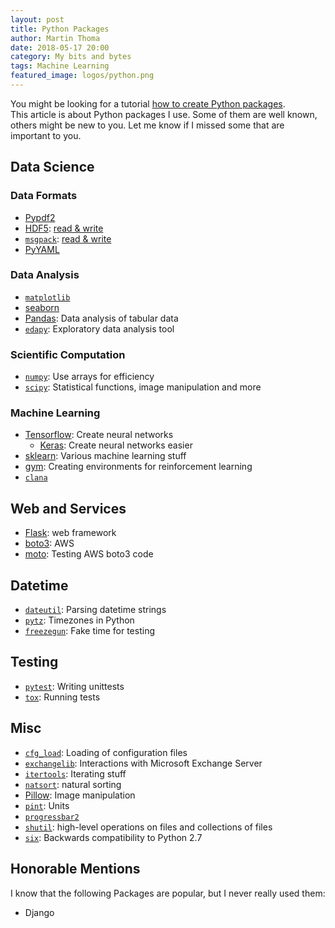 ```yaml
---
layout: post
title: Python Packages
author: Martin Thoma
date: 2018-05-17 20:00
category: My bits and bytes
tags: Machine Learning
featured_image: logos/python.png
---
```

<div class="info">You might be looking for a tutorial <a href="https://martin-thoma.com/python-projects/">how to create Python packages</a>.</div>
This article is about Python packages I use. Some of them are well known,
others might be new to you. Let me know if I missed some that are important to
you.


## Data Science

### Data Formats

* [Pypdf2](https://pythonhosted.org/PyPDF2/)
* [HDF5](https://support.hdfgroup.org/HDF5/): [read & write](https://stackoverflow.com/a/41586571/562769)
* [`msgpack`](https://msgpack.org): [read & write](https://stackoverflow.com/questions/43442194/how-do-i-read-and-write-with-msgpack)
* [PyYAML](http://pyyaml.org/wiki/PyYAML)


### Data Analysis

* [`matplotlib`](https://matplotlib.org)
* [seaborn](https://seaborn.pydata.org)
* [Pandas](https://pandas.pydata.org): Data analysis of tabular data
* [`edapy`](https://github.com/MartinThoma/edapy): Exploratory data analysis tool


### Scientific Computation

* [`numpy`](http://www.numpy.org): Use arrays for efficiency
* [`scipy`](https://www.scipy.org): Statistical functions, image manipulation and more


### Machine Learning

* [Tensorflow](https://www.tensorflow.org): Create neural networks
    * [Keras](https://keras.io): Create neural networks easier
* [sklearn](http://scikit-learn.org/stable/index.html): Various machine learning stuff
* [gym](https://gym.openai.com): Creating environments for reinforcement learning
* [`clana`](https://github.com/MartinThoma/clana)


## Web and Services
* [Flask](http://flask.pocoo.org): web framework
* [boto3](https://github.com/boto/boto3): AWS
* [moto](https://github.com/spulec/moto): Testing AWS boto3 code


## Datetime
* [`dateutil`](https://dateutil.readthedocs.io/en/stable/): Parsing datetime strings
* [`pytz`](https://pypi.org/project/pytz/): Timezones in Python
* [`freezegun`](https://github.com/spulec/freezegun): Fake time for testing


## Testing
* [`pytest`](https://docs.pytest.org/en/latest/): Writing unittests
* [`tox`](https://tox.readthedocs.io/en/latest/): Running tests


## Misc
* [`cfg_load`](https://github.com/MartinThoma/cfg_load): Loading of configuration files
* [`exchangelib`](https://github.com/ecederstrand/exchangelib): Interactions with Microsoft Exchange Server
* [`itertools`](https://docs.python.org/3/library/itertools.html): Iterating stuff
* [`natsort`](https://pypi.org/project/natsort/#description): natural sorting
* [Pillow](https://pillow.readthedocs.io/en/5.1.x/): Image manipulation
* [`pint`](https://pypi.org/project/Pint/#description): Units
* [`progressbar2`](https://pypi.org/project/progressbar2/#description)
* [`shutil`](https://docs.python.org/2/library/shutil.html): high-level operations on files and collections of files
* [`six`](https://pypi.org/project/six/#description): Backwards compatibility to Python 2.7



## Honorable Mentions

I know that the following Packages are popular, but I never really used them:

* Django
